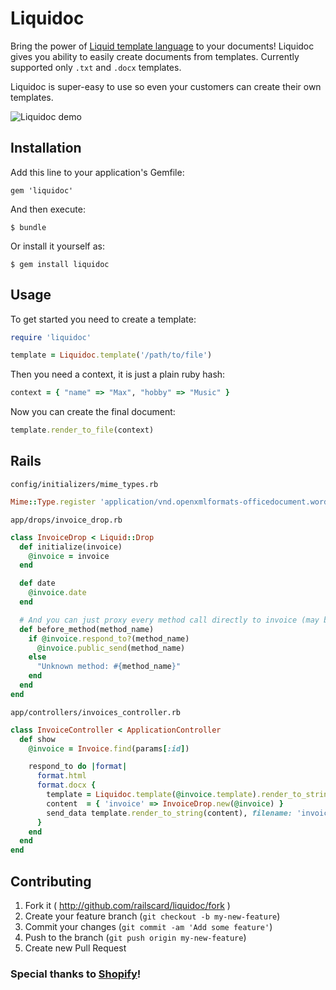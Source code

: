 # Liquidoc

Bring the power of [Liquid template language](https://github.com/Shopify/liquid) to your documents!
Liquidoc gives you ability to easily create documents from templates.
Currently supported only `.txt` and `.docx` templates.

Liquidoc is super-easy to use so even your customers can create their own templates.

![Liquidoc demo](https://raw.githubusercontent.com/railscard/liquidoc/master/misc/before-after.gif)

## Installation

Add this line to your application's Gemfile:

    gem 'liquidoc'

And then execute:

    $ bundle

Or install it yourself as:

    $ gem install liquidoc

## Usage

To get started you need to create a template:

```ruby
require 'liquidoc'

template = Liquidoc.template('/path/to/file')
```
Then you need a context, it is just a plain ruby hash:

```ruby
context = { "name" => "Max", "hobby" => "Music" }
```
Now you can create the final document:
```ruby
template.render_to_file(context)
```

## Rails
`config/initializers/mime_types.rb`
```ruby
Mime::Type.register 'application/vnd.openxmlformats-officedocument.wordprocessingml.document', :docx
```
`app/drops/invoice_drop.rb`
```ruby
class InvoiceDrop < Liquid::Drop
  def initialize(invoice)
    @invoice = invoice
  end

  def date
    @invoice.date
  end

  # And you can just proxy every method call directly to invoice (may be dangerous!)
  def before_method(method_name)
    if @invoice.respond_to?(method_name)
      @invoice.public_send(method_name)
    else
      "Unknown method: #{method_name}"
    end
  end
end
```
`app/controllers/invoices_controller.rb`
```ruby
class InvoiceController < ApplicationController
  def show
    @invoice = Invoice.find(params[:id])

    respond_to do |format|
      format.html
      format.docx {
        template = Liquidoc.template(@invoice.template).render_to_string('invoice' => )
        content  = { 'invoice' => InvoiceDrop.new(@invoice) }
        send_data template.render_to_string(content), filename: 'invoice.docx'
      }
    end
  end
end
```

## Contributing

1. Fork it ( http://github.com/railscard/liquidoc/fork )
2. Create your feature branch (`git checkout -b my-new-feature`)
3. Commit your changes (`git commit -am 'Add some feature'`)
4. Push to the branch (`git push origin my-new-feature`)
5. Create new Pull Request

### Special thanks to [Shopify](https://github.com/Shopify)!
